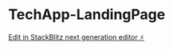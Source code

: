 # TechApp-LandingPage

[Edit in StackBlitz next generation editor ⚡️](https://stackblitz.com/~/github.com/Saktaodev/TechApp-LandingPage)